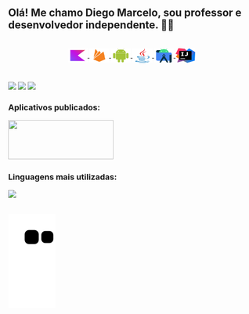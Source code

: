 <h2 align="left">Olá! Me chamo Diego Marcelo, sou professor e desenvolvedor independente. 👨‍🏫</h2>

<div align="center">
  <a href="https://github.com/diegomarcelo-dev">

    

</div>

<div align="center" style="display: inline_block"><br>
  <img align="center" alt="Diego-kt" height="30" width="40" src="https://github.com/devicons/devicon/blob/master/icons/kotlin/kotlin-original.svg">
  <img align="center" alt="Diego-kt" height="30" width="40" src="https://github.com/devicons/devicon/blob/master/icons/firebase/firebase-plain.svg">
  <img align="center" alt="Diego-kt" height="30" width="40" src="https://github.com/devicons/devicon/blob/master/icons/android/android-original.svg">
  <img align="center" alt="Diego-kt" height="30" width="40" src="https://github.com/devicons/devicon/blob/master/icons/java/java-original.svg">
  <img align="center" alt="Diego-kt" height="30" width="40" src="https://github.com/devicons/devicon/blob/master/icons/androidstudio/androidstudio-original.svg">
  <img align="center" alt="Diego-kt" height="30" width="40" src="https://github.com/devicons/devicon/blob/master/icons/intellij/intellij-original.svg">
</div>
  
  #

<div>
  <a href="https://www.linkedin.com/in/diegomarcelo-dev/" target="_blank"> <img src="https://img.shields.io/badge/LinkedIn-0077B5?style=for-the-badge&logo=linkedin&logoColor=white" target="_blank"></a>
  <a href="https://www.instagram.com/diegomarcelo.dev/" target="_blank"> <img src="https://img.shields.io/badge/Instagram-E4405F?style=for-the-badge&logo=instagram&logoColor=white" target="_blank"></a>
  <a href="https://github.com/diegomarcelo-dev" target="_blank"> <img src="https://img.shields.io/badge/GitHub-100000?style=for-the-badge&logo=github&logoColor=white" target="_blank"></a>
</div>
  
<h3 align="left"> Aplicativos publicados: </h3>
<div>
  <a href="https://play.google.com/store/apps/dev?id=9140799843831971378&hl=pt_BR&gl=US" target="_blank"> <img height="80" width="215" src="https://user-images.githubusercontent.com/70924661/221373133-5c958e1f-28b8-45eb-b97c-98503fb22f0c.png" target="_blank"></a>
  
</div>

<h3 align="left"> Linguagens mais utilizadas: </h3>            

<img height="180em" src="https://github-readme-stats.vercel.app/api/top-langs/?username=diegomarcelo-dev&layout=compact&langs_count=16&theme=darcula">

 ##
![Snake animation](https://github.com/diegomarcelo-dev/diegomarcelo-dev/blob/output/github-contribution-grid-snake.svg)


<!--
**diegomarcelo-dev/diegomarcelo-dev** is a ✨ _special_ ✨ repository because its `README.md` (this file) appears on your GitHub profile.

Here are some ideas to get you started:

- 🔭 I’m currently working on ...
- 🌱 I’m currently learning ...
- 👯 I’m looking to collaborate on ...
- 🤔 I’m looking for help with ...
- 💬 Ask me about ...
- 📫 How to reach me: ...
- 😄 Pronouns: ...
- ⚡ Fun fact: ...
-->
